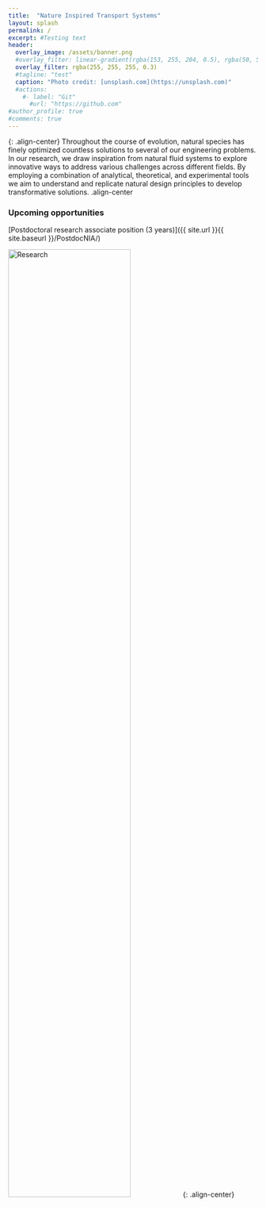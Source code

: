 ```yaml
---
title:  "Nature Inspired Transport Systems"
layout: splash
permalink: /
excerpt: #Testing text
header:
  overlay_image: /assets/banner.png
  #overlay_filter: linear-gradient(rgba(153, 255, 204, 0.5), rgba(50, 50, 255, 0.5))
  overlay_filter: rgba(255, 255, 255, 0.3)
  #tagline: "test"
  caption: "Photo credit: [unsplash.com](https://unsplash.com)"
  #actions:
    #- label: "Git"
      #url: "https://github.com"  
#author_profile: true
#comments: true
---
```

{: .align-center} Throughout the course of evolution, natural species has finely optimized countless solutions to several of our engineering problems. In our research, we draw inspiration from natural fluid systems to explore innovative ways to address various challenges across different fields. By employing a combination of analytical, theoretical, and experimental tools we aim to understand and replicate natural design principles to develop transformative solutions. .align-center

### Upcoming opportunities

[Postdoctoral research associate position (3 years)]({{ site.url }}{{ site.baseurl }}/PostdocNIA/)

<img src="{{ site.url }}{{ site.baseurl }}/assets/researchims/Site_res_summary.png" alt="Research" width="70%">{: .align-center}



<!--
## Nature Inspired Transport Systems

### Research

My research interests are in multiphase fluid dynamics and involves developing tools and techniques for different engineering applications. Several natural and industrial processes rely on multiphase flows, e.g., nutrient transport in biological systems, sediment transport in water bodies, microparticle production, drug delivery and heat exchangers. Their ubiquitous nature at a wide range of system scales, from microchannel flows to industrial scale reactors, have spawned applications across several industries and disciplines such as energy harvesting, forensics and the development of healthcare and diagnostic devices.

Over the course of my research career I have worked on different fundamental and applied problems: from investigating microparticle dynamics in vibrating droplets to developing novel frictionless engines. To achieve these research objectives, I design and develop experimental procedures and formulate supportive analytical and numerical models.
-->
